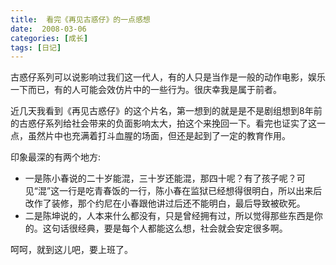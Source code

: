 ```yaml
---
title:  看完《再见古惑仔》的一点感想
date:  2008-03-06
categories: [成长]
tags: [日记]
---
```


古惑仔系列可以说影响过我们这一代人，有的人只是当作是一般的动作电影，娱乐一下而已，有的人可能会效仿片中的一些行为。很庆幸我是属于前者。

近几天我看到《再见古惑仔》的这个片名，第一想到的就是是不是剧组想到8年前的古惑仔系列给社会带来的负面影响太大，拍这个来挽回一下。看完也证实了这一点，虽然片中也充满着打斗血腥的场面，但还是起到了一定的教育作用。
<!--more-->

印象最深的有两个地方:

* 一是陈小春说的二十岁能混，三十岁还能混，那四十呢？有了孩子呢？可见“混”这一行是吃青春饭的一行，陈小春在监狱已经想得很明白，所以出来后改作了装修，那个约尼在小春跟他讲过后还不能明白，最后导致被砍死。
* 二是陈坤说的，人本来什么都没有，只是曾经拥有过，所以觉得那些东西是你的。这句话很经典，要是每个人都能这么想，社会就会安定很多啊。

呵呵，就到这儿吧，要上班了。

